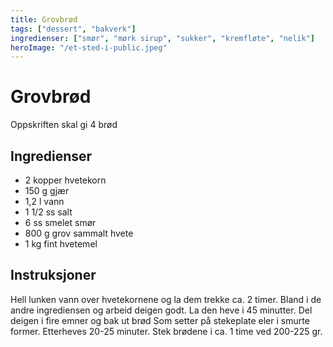 ```yaml
---
title: Grovbrød
tags: ["dessert", "bakverk"]
ingredienser: ["smør", "mørk sirup", "sukker", "kremfløte", "nelik"]
heroImage: "/et-sted-i-public.jpeg"
---
```


# Grovbrød

Oppskriften skal gi 4 brød

## Ingredienser

- 2 kopper hvetekorn
- 150 g gjær
- 1,2 l vann
- 1 1/2 ss salt
- 6 ss smelet smør
- 800 g grov sammalt hvete
- 1 kg fint hvetemel

## Instruksjoner

Hell lunken vann over hvetekornene og la dem trekke ca. 2 timer. Bland i de andre ingrediensen og arbeid deigen godt. La den heve i 45 minutter. Del deigen i fire emner og bak ut brød Som setter på stekeplate eler i smurte former. Etterheves 20-25 minuter. Stek brødene i ca. 1 time ved 200-225 gr.

